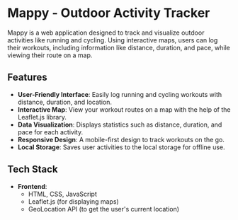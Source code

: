 # Mappy - Outdoor Activity Tracker

Mappy is a web application designed to track and visualize outdoor activities like running and cycling. Using interactive maps, users can log their workouts, including information like distance, duration, and pace, while viewing their route on a map.

## Features

- **User-Friendly Interface**: Easily log running and cycling workouts with distance, duration, and location.
- **Interactive Map**: View your workout routes on a map with the help of the Leaflet.js library.
- **Data Visualization**: Displays statistics such as distance, duration, and pace for each activity.
- **Responsive Design**: A mobile-first design to track workouts on the go.
- **Local Storage**: Saves user activities to the local storage for offline use.

## Tech Stack

- **Frontend**:
  - HTML, CSS, JavaScript
  - Leaflet.js (for displaying maps)
  - GeoLocation API (to get the user's current location)
  

